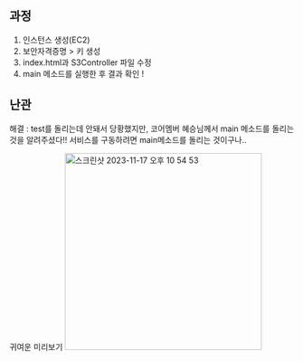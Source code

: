 ## 과정
1. 인스턴스 생성(EC2)
2. 보안자격증명 > 키 생성
3. index.html과 S3Controller 파일 수정
4. main 메소드를 실행한 후 결과 확인 !

## 난관
해결 : test를 돌리는데 안돼서 당황했지만, 코어멤버 혜승님께서 main 메소드를 돌리는 것을 알려주셨다!! 서비스를 구동하려면 main메소드를 돌리는 것이구나..

귀여운 미리보기
<img width="348" alt="스크린샷 2023-11-17 오후 10 54 53" src="https://github.com/GDSC-Ewha-5th/GDSC-Server-5th/assets/78548833/b9f72842-ccfe-4d8d-b42d-2232edf27d5c">


